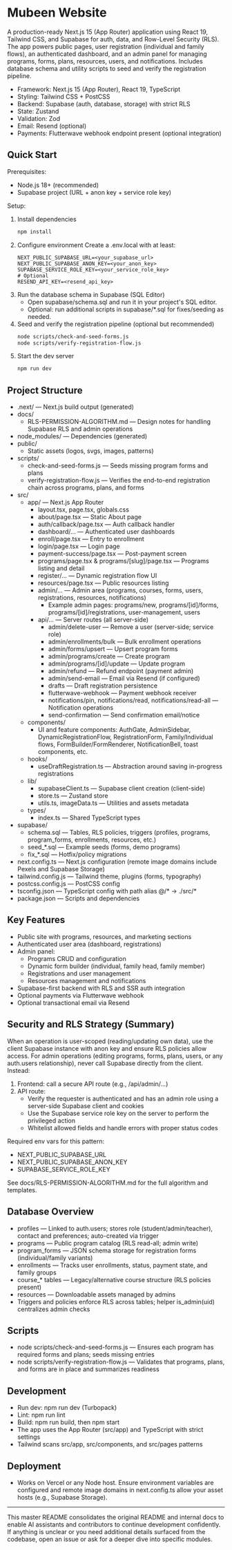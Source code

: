 # Mubeen Website

A production-ready Next.js 15 (App Router) application using React 19, Tailwind CSS, and Supabase for auth, data, and Row-Level Security (RLS). The app powers public pages, user registration (individual and family flows), an authenticated dashboard, and an admin panel for managing programs, forms, plans, resources, users, and notifications. Includes database schema and utility scripts to seed and verify the registration pipeline.

- Framework: Next.js 15 (App Router), React 19, TypeScript
- Styling: Tailwind CSS + PostCSS
- Backend: Supabase (auth, database, storage) with strict RLS
- State: Zustand
- Validation: Zod
- Email: Resend (optional)
- Payments: Flutterwave webhook endpoint present (optional integration)

## Quick Start

Prerequisites:
- Node.js 18+ (recommended)
- Supabase project (URL + anon key + service role key)

Setup:
1. Install dependencies
   ```bash
   npm install
   ```
2. Configure environment
   Create a .env.local with at least:
   ```env
   NEXT_PUBLIC_SUPABASE_URL=<your_supabase_url>
   NEXT_PUBLIC_SUPABASE_ANON_KEY=<your_anon_key>
   SUPABASE_SERVICE_ROLE_KEY=<your_service_role_key>
   # Optional
   RESEND_API_KEY=<resend_api_key>
   ```
3. Run the database schema in Supabase (SQL Editor)
   - Open supabase/schema.sql and run it in your project's SQL editor.
   - Optional: run additional scripts in supabase/*.sql for fixes/seeding as needed.
4. Seed and verify the registration pipeline (optional but recommended)
   ```bash
   node scripts/check-and-seed-forms.js
   node scripts/verify-registration-flow.js
   ```
5. Start the dev server
   ```bash
   npm run dev
   ```

## Project Structure

- .next/ — Next.js build output (generated)
- docs/
  - RLS-PERMISSION-ALGORITHM.md — Design notes for handling Supabase RLS and admin operations
- node_modules/ — Dependencies (generated)
- public/
  - Static assets (logos, svgs, images, patterns)
- scripts/
  - check-and-seed-forms.js — Seeds missing program forms and plans
  - verify-registration-flow.js — Verifies the end-to-end registration chain across programs, plans, and forms
- src/
  - app/ — Next.js App Router
    - layout.tsx, page.tsx, globals.css
    - about/page.tsx — Static About page
    - auth/callback/page.tsx — Auth callback handler
    - dashboard/... — Authenticated user dashboards
    - enroll/page.tsx — Entry to enrollment
    - login/page.tsx — Login page
    - payment-success/page.tsx — Post-payment screen
    - programs/page.tsx & programs/[slug]/page.tsx — Programs listing and detail
    - register/... — Dynamic registration flow UI
    - resources/page.tsx — Public resources listing
    - admin/... — Admin area (programs, courses, forms, users, registrations, resources, notifications)
      - Example admin pages: programs/new, programs/[id]/forms, programs/[id]/registrations, user-management, users
    - api/... — Server routes (all server-side)
      - admin/delete-user — Remove a user (server-side; service role)
      - admin/enrollments/bulk — Bulk enrollment operations
      - admin/forms/upsert — Upsert program forms
      - admin/programs/create — Create program
      - admin/programs/[id]/update — Update program
      - admin/refund — Refund endpoint (payment admin)
      - admin/send-email — Email via Resend (if configured)
      - drafts — Draft registration persistence
      - flutterwave-webhook — Payment webhook receiver
      - notifications/pin, notifications/read, notifications/read-all — Notification operations
      - send-confirmation — Send confirmation email/notice
  - components/
    - UI and feature components: AuthGate, AdminSidebar, DynamicRegistrationFlow, RegistrationForm, Family/Individual flows, FormBuilder/FormRenderer, NotificationBell, toast components, etc.
  - hooks/
    - useDraftRegistration.ts — Abstraction around saving in-progress registrations
  - lib/
    - supabaseClient.ts — Supabase client creation (client-side)
    - store.ts — Zustand store
    - utils.ts, imageData.ts — Utilities and assets metadata
  - types/
    - index.ts — Shared TypeScript types
- supabase/
  - schema.sql — Tables, RLS policies, triggers (profiles, programs, program_forms, enrollments, resources, etc.)
  - seed_*.sql — Example seeds (forms, demo programs)
  - fix_*.sql — Hotfix/policy migrations
- next.config.ts — Next.js configuration (remote image domains include Pexels and Supabase Storage)
- tailwind.config.js — Tailwind theme, plugins (forms, typography)
- postcss.config.js — PostCSS config
- tsconfig.json — TypeScript config with path alias @/* → ./src/*
- package.json — Scripts and dependencies

## Key Features

- Public site with programs, resources, and marketing sections
- Authenticated user area (dashboard, registrations)
- Admin panel:
  - Programs CRUD and configuration
  - Dynamic form builder (individual, family head, family member)
  - Registrations and user management
  - Resources management and notifications
- Supabase-first backend with RLS and SSR auth integration
- Optional payments via Flutterwave webhook
- Optional transactional email via Resend

## Security and RLS Strategy (Summary)

When an operation is user-scoped (reading/updating own data), use the client Supabase instance with anon key and ensure RLS policies allow access. For admin operations (editing programs, forms, plans, users, or any auth.users relationship), never call Supabase directly from the client. Instead:

1) Frontend: call a secure API route (e.g., /api/admin/...)
2) API route:
   - Verify the requester is authenticated and has an admin role using a server-side Supabase client and cookies
   - Use the Supabase service role key on the server to perform the privileged action
   - Whitelist allowed fields and handle errors with proper status codes

Required env vars for this pattern:
- NEXT_PUBLIC_SUPABASE_URL
- NEXT_PUBLIC_SUPABASE_ANON_KEY
- SUPABASE_SERVICE_ROLE_KEY

See docs/RLS-PERMISSION-ALGORITHM.md for the full algorithm and templates.

## Database Overview

- profiles — Linked to auth.users; stores role (student/admin/teacher), contact and preferences; auto-created via trigger
- programs — Public program catalog (RLS read-all; admin write)
- program_forms — JSON schema storage for registration forms (individual/family variants)
- enrollments — Tracks user enrollments, status, payment state, and family groups
- course_* tables — Legacy/alternative course structure (RLS policies present)
- resources — Downloadable assets managed by admins
- Triggers and policies enforce RLS across tables; helper is_admin(uid) centralizes admin checks

## Scripts

- node scripts/check-and-seed-forms.js — Ensures each program has required forms and plans; seeds missing entries
- node scripts/verify-registration-flow.js — Validates that programs, plans, and forms are in place and summarizes readiness

## Development

- Run dev: npm run dev (Turbopack)
- Lint: npm run lint
- Build: npm run build, then npm start
- The app uses the App Router (src/app) and TypeScript with strict settings
- Tailwind scans src/app, src/components, and src/pages patterns

## Deployment

- Works on Vercel or any Node host. Ensure environment variables are configured and remote image domains in next.config.ts allow your asset hosts (e.g., Supabase Storage).

---

This master README consolidates the original README and internal docs to enable AI assistants and contributors to continue development confidently. If anything is unclear or you need additional details surfaced from the codebase, open an issue or ask for a deeper dive into specific modules.
